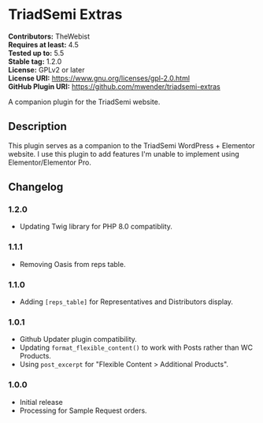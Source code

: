 # TriadSemi Extras #
**Contributors:** TheWebist  
**Requires at least:** 4.5  
**Tested up to:** 5.5  
**Stable tag:** 1.2.0  
**License:** GPLv2 or later  
**License URI:** https://www.gnu.org/licenses/gpl-2.0.html  
**GitHub Plugin URI:** https://github.com/mwender/triadsemi-extras  

A companion plugin for the TriadSemi website.

## Description ##

This plugin serves as a companion to the TriadSemi WordPress + Elementor website. I use this plugin to add features I'm unable to implement using Elementor/Elementor Pro.

## Changelog ##

### 1.2.0 ###
* Updating Twig library for PHP 8.0 compatiblity.

### 1.1.1 ###
* Removing Oasis from reps table.

### 1.1.0 ###
* Adding `[reps_table]` for Representatives and Distributors display.

### 1.0.1 ###
* Github Updater plugin compatibility.
* Updating `format_flexible_content()` to work with Posts rather than WC Products.
* Using `post_excerpt` for "Flexible Content &gt; Additional Products".

### 1.0.0 ###
* Initial release
* Processing for Sample Request orders.